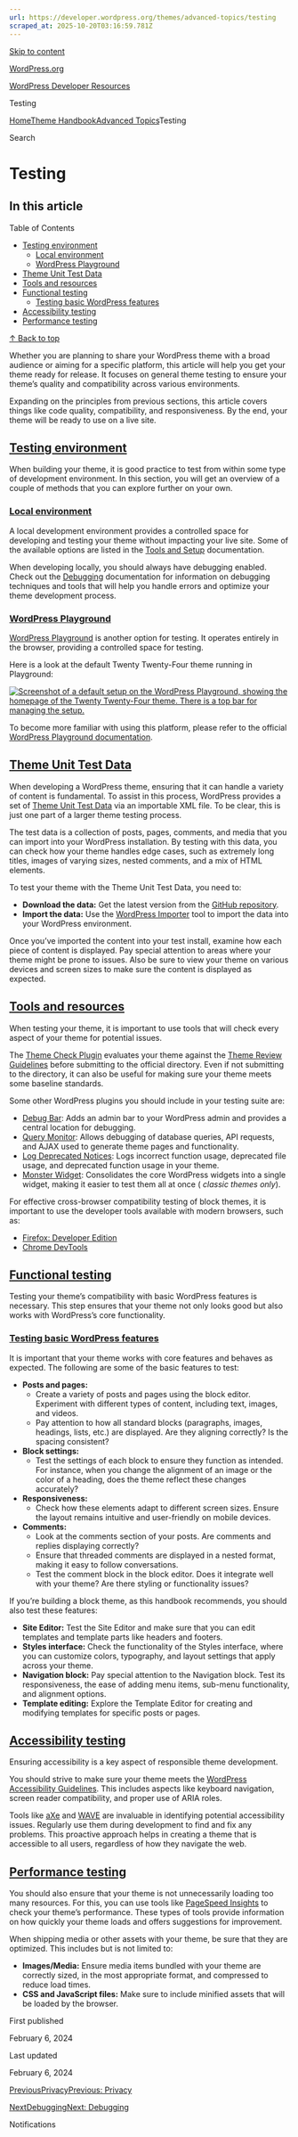 ```yaml
---
url: https://developer.wordpress.org/themes/advanced-topics/testing
scraped_at: 2025-10-20T03:16:59.781Z
---
```


[Skip to content](https://developer.wordpress.org/themes/advanced-topics/testing/#wp--skip-link--target)

[WordPress.org](https://wordpress.org/)

[WordPress Developer Resources](https://developer.wordpress.org/)

Testing


[Home](https://developer.wordpress.org/)[Theme Handbook](https://developer.wordpress.org/themes/)[Advanced Topics](https://developer.wordpress.org/themes/advanced-topics/)Testing

Search

# Testing

## In this article

Table of Contents

- [Testing environment](https://developer.wordpress.org/themes/advanced-topics/testing/#testing-environment)
  - [Local environment](https://developer.wordpress.org/themes/advanced-topics/testing/#local-environment)
  - [WordPress Playground](https://developer.wordpress.org/themes/advanced-topics/testing/#wordpress-playground)
- [Theme Unit Test Data](https://developer.wordpress.org/themes/advanced-topics/testing/#theme-unit-test-data)
- [Tools and resources](https://developer.wordpress.org/themes/advanced-topics/testing/#tools-and-resources)
- [Functional testing](https://developer.wordpress.org/themes/advanced-topics/testing/#functional-testing)
  - [Testing basic WordPress features](https://developer.wordpress.org/themes/advanced-topics/testing/#testing-basic-wordpress-features)
- [Accessibility testing](https://developer.wordpress.org/themes/advanced-topics/testing/#accessibility-testing)
- [Performance testing](https://developer.wordpress.org/themes/advanced-topics/testing/#performance-testing)

[↑ Back to top](https://developer.wordpress.org/themes/advanced-topics/testing/#wp--skip-link--target)

Whether you are planning to share your WordPress theme with a broad audience or aiming for a specific platform, this article will help you get your theme ready for release. It focuses on general theme testing to ensure your theme’s quality and compatibility across various environments.

Expanding on the principles from previous sections, this article covers things like code quality, compatibility, and responsiveness. By the end, your theme will be ready to use on a live site.

## [Testing environment](https://developer.wordpress.org/themes/advanced-topics/testing/\#testing-environment)

When building your theme, it is good practice to test from within some type of development environment. In this section, you will get an overview of a couple of methods that you can explore further on your own.

### [Local environment](https://developer.wordpress.org/themes/advanced-topics/testing/\#local-environment)

A local development environment provides a controlled space for developing and testing your theme without impacting your live site. Some of the available options are listed in the [Tools and Setup](https://developer.wordpress.org/themes/getting-started/tools-and-setup/) documentation.

When developing locally, you should always have debugging enabled. Check out the [Debugging](https://developer.wordpress.org/advanced-administration/debug/debug-wordpress/) documentation for information on debugging techniques and tools that will help you handle errors and optimize your theme development process.

### [WordPress Playground](https://developer.wordpress.org/themes/advanced-topics/testing/\#wordpress-playground)

[WordPress Playground](https://wordpress.org/playground/) is another option for testing. It operates entirely in the browser, providing a controlled space for testing.

Here is a look at the default Twenty Twenty-Four theme running in Playground:

[![Screenshot of a default setup on the WordPress Playground, showing the homepage of the Twenty Twenty-Four theme. There is a top bar for managing the setup.](https://i0.wp.com/developer.wordpress.org/files/2024/02/wordpress-playground.webp?resize=2048%2C1055&ssl=1)](https://i0.wp.com/developer.wordpress.org/files/2024/02/wordpress-playground.webp?ssl=1)

To become more familiar with using this platform, please refer to the official [WordPress Playground documentation](https://wordpress.github.io/wordpress-playground/).

## [Theme Unit Test Data](https://developer.wordpress.org/themes/advanced-topics/testing/\#theme-unit-test-data)

When developing a WordPress theme, ensuring that it can handle a variety of content is fundamental. To assist in this process, WordPress provides a set of [Theme Unit Test Data](https://github.com/WordPress/theme-test-data/blob/master/themeunittestdata.wordpress.xml) via an importable XML file. To be clear, this is just one part of a larger theme testing process.

The test data is a collection of posts, pages, comments, and media that you can import into your WordPress installation. By testing with this data, you can check how your theme handles edge cases, such as extremely long titles, images of varying sizes, nested comments, and a mix of HTML elements.

To test your theme with the Theme Unit Test Data, you need to:

- **Download the data:** Get the latest version from the [GitHub repository](https://github.com/WordPress/theme-test-data/blob/master/themeunittestdata.wordpress.xml).
- **Import the data:** Use the [WordPress Importer](https://wordpress.org/plugins/wordpress-importer/) tool to import the data into your WordPress environment.

Once you’ve imported the content into your test install, examine how each piece of content is displayed. Pay special attention to areas where your theme might be prone to issues. Also be sure to view your theme on various devices and screen sizes to make sure the content is displayed as expected.

## [Tools and resources](https://developer.wordpress.org/themes/advanced-topics/testing/\#tools-and-resources)

When testing your theme, it is important to use tools that will check every aspect of your theme for potential issues.

The [Theme Check Plugin](https://wordpress.org/plugins/theme-check/) evaluates your theme against the [Theme Review Guidelines](https://make.wordpress.org/themes/handbook/review/required/) before submitting to the official directory. Even if not submitting to the directory, it can also be useful for making sure your theme meets some baseline standards.

Some other WordPress plugins you should include in your testing suite are:

- [Debug Bar](https://wordpress.org/plugins/debug-bar/): Adds an admin bar to your WordPress admin and provides a central location for debugging.
- [Query Monitor](https://wordpress.org/plugins/query-monitor/): Allows debugging of database queries, API requests, and AJAX used to generate theme pages and functionality.
- [Log Deprecated Notices](https://wordpress.org/plugins/log-deprecated-notices/): Logs incorrect function usage, deprecated file usage, and deprecated function usage in your theme.
- [Monster Widget](https://wordpress.org/plugins/monster-widget/): Consolidates the core WordPress widgets into a single widget, making it easier to test them all at once ( _classic themes only_).

For effective cross-browser compatibility testing of block themes, it is important to use the developer tools available with modern browsers, such as:

- [Firefox: Developer Edition](https://www.mozilla.org/firefox/developer/)
- [Chrome DevTools](https://developer.chrome.com/docs/devtools)

## [Functional testing](https://developer.wordpress.org/themes/advanced-topics/testing/\#functional-testing)

Testing your theme’s compatibility with basic WordPress features is necessary. This step ensures that your theme not only looks good but also works with WordPress’s core functionality.

### [Testing basic WordPress features](https://developer.wordpress.org/themes/advanced-topics/testing/\#testing-basic-wordpress-features)

It is important that your theme works with core features and behaves as expected. The following are some of the basic features to test:

- **Posts and pages:**
  - Create a variety of posts and pages using the block editor. Experiment with different types of content, including text, images, and videos.
  - Pay attention to how all standard blocks (paragraphs, images, headings, lists, etc.) are displayed. Are they aligning correctly? Is the spacing consistent?
- **Block settings:**
  - Test the settings of each block to ensure they function as intended. For instance, when you change the alignment of an image or the color of a heading, does the theme reflect these changes accurately?
- **Responsiveness:**
  - Check how these elements adapt to different screen sizes. Ensure the layout remains intuitive and user-friendly on mobile devices.
- **Comments:**
  - Look at the comments section of your posts. Are comments and replies displaying correctly?
  - Ensure that threaded comments are displayed in a nested format, making it easy to follow conversations.
  - Test the comment block in the block editor. Does it integrate well with your theme? Are there styling or functionality issues?

If you’re building a block theme, as this handbook recommends, you should also test these features:

- **Site Editor:** Test the Site Editor and make sure that you can edit templates and template parts like headers and footers.
- **Styles interface:** Check the functionality of the Styles interface, where you can customize colors, typography, and layout settings that apply across your theme.
- **Navigation block:** Pay special attention to the Navigation block. Test its responsiveness, the ease of adding menu items, sub-menu functionality, and alignment options.
- **Template editing:** Explore the Template Editor for creating and modifying templates for specific posts or pages.

## [Accessibility testing](https://developer.wordpress.org/themes/advanced-topics/testing/\#accessibility-testing)

Ensuring accessibility is a key aspect of responsible theme development.

You should strive to make sure your theme meets the [WordPress Accessibility Guidelines](https://make.wordpress.org/accessibility/handbook/). This includes aspects like keyboard navigation, screen reader compatibility, and proper use of ARIA roles.

Tools like [aXe](https://www.deque.com/axe/) and [WAVE](https://wave.webaim.org/) are invaluable in identifying potential accessibility issues. Regularly use them during development to find and fix any problems. This proactive approach helps in creating a theme that is accessible to all users, regardless of how they navigate the web.

## [Performance testing](https://developer.wordpress.org/themes/advanced-topics/testing/\#performance-testing)

You should also ensure that your theme is not unnecessarily loading too many resources. For this, you can use tools like [PageSpeed Insights](https://pagespeed.web.dev/) to check your theme’s performance. These types of tools provide information on how quickly your theme loads and offers suggestions for improvement.

When shipping media or other assets with your theme, be sure that they are optimized. This includes but is not limited to:

- **Images/Media:** Ensure media items bundled with your theme are correctly sized, in the most appropriate format, and compressed to reduce load times.
- **CSS and JavaScript files:** Make sure to include minified assets that will be loaded by the browser.

First published

February 6, 2024

Last updated

February 6, 2024

[PreviousPrivacyPrevious: Privacy](https://developer.wordpress.org/themes/advanced-topics/privacy/)

[NextDebuggingNext: Debugging](https://developer.wordpress.org/themes/advanced-topics/debugging/)

Notifications